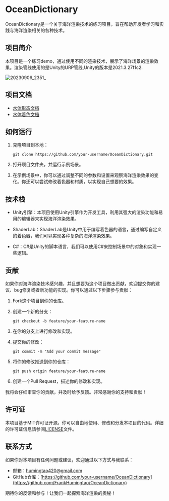 # OceanDictionary

OceanDictionary是一个关于海洋渲染技术的练习项目，旨在帮助开发者学习和实践与海洋渲染相关的各种技术。

## 项目简介

本项目是一个练习demo，通过使用不同的渲染技术，展示了海洋场景的渲染效果。渲染管线使用的是Unity的URP管线,Unity的版本是2021.3.27f1c2.

![20230906_2351_](https://huspicgo.oss-cn-guangzhou.aliyuncs.com/img/20230906_2351_.png)

## 项目文档

- [水体形态文档](https://github.com/FrankHumingtao/OceanDictionary/blob/main/Assets/FFTOcean/Documents/%E6%B0%B4%E5%BD%A2%E6%80%81%E9%83%A8%E5%88%86%20.md)
- [水体着色文档](https://github.com/FrankHumingtao/OceanDictionary/blob/main/Assets/FFTOcean/Documents/%E6%B0%B4%E7%9D%80%E8%89%B2%20.md)

## 如何运行

1. 克隆项目到本地：

   ```
   git clone https://github.com/your-username/OceanDictionary.git
   ```

2. 打开项目文件夹，并运行示例场景。

3. 在示例场景中，你可以通过调整不同的参数和设置来观察海洋渲染效果的变化。你还可以尝试修改着色器和材质，以实现自己想要的效果。

## 技术栈

- Unity引擎：本项目使用Unity引擎作为开发工具，利用其强大的渲染功能和易用的编辑器来实现海洋渲染效果。

- ShaderLab：ShaderLab是Unity中用于编写着色器的语言，通过编写自定义的着色器，我们可以实现各种复杂的海洋渲染效果。

- C#：C#是Unity的脚本语言，我们可以使用C#来控制场景中的对象和实现一些逻辑。

## 贡献

如果你对海洋渲染技术感兴趣，并且想要为这个项目做出贡献，欢迎提交你的建议、bug修复或者新功能的实现。你可以通过以下步骤参与贡献：

1. Fork这个项目到你的仓库。

2. 创建一个新的分支：

   ```
   git checkout -b feature/your-feature-name
   ```

3. 在你的分支上进行修改和实现。

4. 提交你的修改：

   ```
   git commit -m "Add your commit message"
   ```

5. 将你的修改推送到你的仓库：

   ```
   git push origin feature/your-feature-name
   ```

6. 创建一个Pull Request，描述你的修改和实现。

我将会仔细审查你的贡献，并及时给予反馈。非常感谢你的支持和贡献！

## 许可证

本项目基于MIT许可证开源。你可以自由地使用、修改和分发本项目的代码。详细的许可证信息请参阅[LICENSE](LICENSE)文件。

## 联系方式

如果你对本项目有任何问题或建议，欢迎通过以下方式与我联系：

- 邮箱：humingtao420@gmail.com
- GitHub仓库：[https://github.com/your-username/OceanDictionary](https://github.com/FrankHumingtao/OceanDictionary)

期待你的反馈和参与！让我们一起探索海洋渲染的奥秘！
